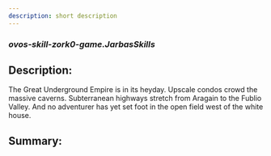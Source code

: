 ```yaml
---
description: short description
---
```


### _ovos-skill-zork0-game.JarbasSkills_  
## Description:  
The Great Underground Empire is in its heyday. Upscale condos crowd the massive caverns. Subterranean highways stretch from Aragain to the Fublio Valley. And no adventurer has yet set foot in the open field west of the white house.  
  
  
  
## Summary:  
